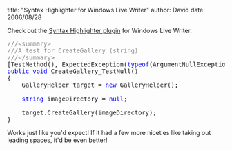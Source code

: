 
title: "Syntax Highlighter for Windows Live Writer"
author: David
date: 2006/08/28

Check out the [Syntax Highlighter plugin](http://www.codeplex.com/Project/ListForums.aspx?ProjectName=Highlight4Writer) for Windows Live Writer.
<pre><span style="color: #808080">///&lt;summary&gt;</span>
<span style="color: #808080">///A test for CreateGallery (string)</span>
<span style="color: #808080">///&lt;/summary&gt;</span>
[TestMethod(), ExpectedException(<span style="color: #0000ff">typeof</span>(ArgumentNullException))]
<span style="color: #0000ff">public</span> <span style="color: #0000ff">void</span> CreateGallery_TestNull()
{
    GalleryHelper target = <span style="color: #0000ff">new</span> GalleryHelper();

    <span style="color: #0000ff">string</span> imageDirectory = <span style="color: #0000ff">null</span>;

    target.CreateGallery(imageDirectory);
}</pre>

Works just like you'd expect! If it had a few more niceties like taking out leading spaces, it'd be even better!
